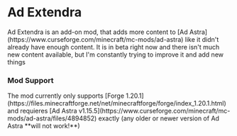 <h1>Ad Extendra</h1>
Ad Extendra is an add-on mod, that adds more content to [Ad Astra](https://www.curseforge.com/minecraft/mc-mods/ad-astra) like it didn't already have enough content. It is in beta right now and there isn't much new content available, but I'm constantly trying to improve it and add new things

<h3>Mod Support</h3>
The mod currently only supports [Forge 1.20.1](https://files.minecraftforge.net/net/minecraftforge/forge/index_1.20.1.html) and requieres [Ad Astra v1.15.5](https://www.curseforge.com/minecraft/mc-mods/ad-astra/files/4894852) exactly (any older or newer version of Ad Astra **will not work!**)
